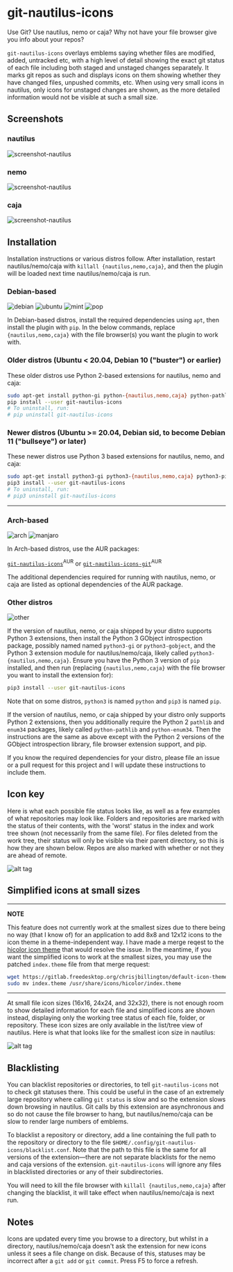 # git-nautilus-icons

Use Git? Use nautilus, nemo or caja? Why not have your file browser give you info
about your repos?

`git-nautilus-icons` overlays emblems saying whether files are modified, added,
untracked etc, with a high level of detail showing the exact git status of each file
including both staged and unstaged changes separately. It marks git repos as such and
displays icons on them showing whether they have changed files, unpushed commits, etc.
When using very small icons in nautilus, only icons for unstaged changes are shown, as
the more detailed information would not be visible at such a small size.

## Screenshots

### nautilus

![screenshot-nautilus](screenshot_nautilus.png)

### nemo

![screenshot-nautilus](screenshot_nemo.png)

### caja

![screenshot-nautilus](screenshot_caja.png)


## Installation

Installation instructions or various distros follow. After installation, restart
nautilus/nemo/caja with `killall {nautilus,nemo,caja}`, and then the plugin will be
loaded next time nautilus/nemo/caja is run.

### Debian-based
![debian](distro_icons/debian.png) ![ubuntu](distro_icons/ubuntu.png) ![mint](distro_icons/mint.png) ![pop](distro_icons/pop.png)

In Debian-based distros, install the required dependencies using `apt`, then install the
plugin with `pip`. In the below commands, replace `{nautilus,nemo,caja}` with the
file browser(s) you want the plugin to work with.

### Older distros (Ubuntu < 20.04, Debian 10 ("buster") or earlier)

These older distros use Python 2-based extensions for nautilus, nemo and caja:

```bash
sudo apt-get install python-gi python-{nautilus,nemo,caja} python-pathlib python-enum34 python-pip
pip install --user git-nautilus-icons
# To uninstall, run:
# pip uninstall git-nautilus-icons
```

### Newer distros (Ubuntu >= 20.04, Debian sid, to become Debian 11 ("bullseye") or later)

These newer distros use Python 3 based extensions for nautilus, nemo, and caja:

```bash
sudo apt-get install python3-gi python3-{nautilus,nemo,caja} python3-pip
pip3 install --user git-nautilus-icons
# To uninstall, run:
# pip3 uninstall git-nautilus-icons
```
---


### Arch-based

![arch](distro_icons/arch.png) ![manjaro](distro_icons/manjaro.png)

In Arch-based distros, use the AUR packages:

[`git-nautilus-icons`](https://aur.archlinux.org/packages/git-nautilus-icons/)<sup>AUR</sup>
 or [`git-nautilus-icons-git`](https://aur.archlinux.org/packages/git-nautilus-icons-git/)<sup>AUR</sup>

The additional dependencies required for running with nautilus, nemo, or caja are listed
as optional dependencies of the AUR package.

### Other distros
![other](distro_icons/linux.png)

If the version of nautilus, nemo, or caja shipped by your distro supports Python 3
extensions, then install the Python 3 GObject introspection package, possibly named
named `python3-gi` or `python3-gobject`, and the Python 3 extension module for
nautilus/nemo/caja, likely called `python3-{nautilus,nemo,caja}`. Ensure you have the
Python 3 version of `pip` installed, and then run (replacing `{nautilus,nemo,caja}` with
the file browser you want to install the extension for):

```bash
pip3 install --user git-nautilus-icons
```

Note that on some distros, `python3` is named `python` and `pip3` is named `pip`.
 
If the version of nautilus, nemo, or caja shipped by your distro only supports Python 2
extensions, then you additionally require the Python 2 `pathlib` and `enum34` packages,
likely called `python-pathlib` and `python-enum34`. Then the instructions are the same
as above except with the Python 2 versions of the GObject introspection library, file
browser extension support, and pip.

If you know the required dependencies for your distro, please file an issue or a pull
request for this project and I will update these instructions to include them.

## Icon key

Here is what each possible file status looks like, as well as a few examples of what
repositories may look like. Folders and repositories are marked with the status of their
contents, with the 'worst' status in the index and work tree shown (not necessarily from
the same file). For files deleted from the work tree, their status will only be visible
via their parent directory, so this is how they are shown below. Repos are also marked
with whether or not they are ahead of remote.

![alt tag](key.png)

## Simplified icons at small sizes

---
**NOTE**

This feature does not currently work at the smallest sizes due to there being no way
(that I know of) for an application to add 8x8 and 12x12 icons to the icon theme in a
theme-independent way. I have made a merge reqest to the [hicolor icon
theme](https://gitlab.freedesktop.org/xdg/default-icon-theme/merge_requests/1) that
would resolve the issue. In the meantime, if you want the simplified icons to work at
the smallest sizes, you may use the patched `index.theme` file from that merge request:
```bash
wget https://gitlab.freedesktop.org/chrisjbillington/default-icon-theme/raw/master/index.theme
sudo mv index.theme /usr/share/icons/hicolor/index.theme
```
---

At small file icon sizes (16x16, 24x24, and 32x32), there is not enough room to show detailed
information for each file and simplified icons are shown instead, displaying only the
working tree status of each file, folder, or repository. These icon sizes are only
available in the list/tree view of nautilus. Here is what that looks like for the
smallest icon size in nautilus:

![alt tag](small_icons.png)

## Blacklisting

You can blacklist repositories or directories, to tell `git-nautilus-icons` not to check
git statuses there. This could be useful in the case of an extremely large repository
where calling `git status` is slow and so the extension slows down browsing in nautilus.
Git calls by this extension are asynchronous and so do not cause the file browser to
hang, but nautilus/nemo/caja can be slow to render large numbers of emblems.

To blacklist a repository or directory, add a line containing the full path to the
repository or directory to the file `$HOME/.config/git-nautilus-icons/blacklist.conf`.
Note that the path to this file is the same for all versions of the extension—there are
not separate blacklists for the nemo and caja versions of the extension.
`git-nautilus-icons` will ignore any files in blacklisted directories or any of their
subdirectories.

You will need to kill the file browser with `killall {nautilus,nemo,caja}` after
changing the blacklist, it will take effect when nautilus/nemo/caja is next run.

## Notes

Icons are updated every time you browse to a directory, but whilst in a directory,
nautilus/nemo/caja doesn't ask the extension for new icons unless it sees a file change
on disk. Because of this, statuses may be incorrect after a `git add` or `git commit`.
Press F5 to force a refresh.
